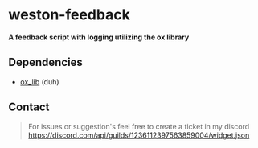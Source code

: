 # weston-feedback
**A feedback script with logging utilizing the ox library**

## Dependencies
- [ox_lib](https://github.com/overextended/ox_lib) (duh)

## Contact
>For issues or suggestion's feel free to create a ticket in my discord
https://discord.com/api/guilds/1236112397563859004/widget.json
